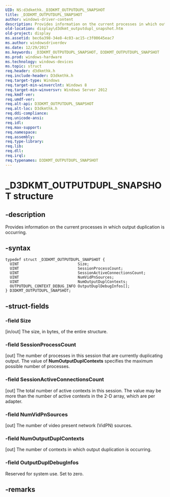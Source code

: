 ```yaml
---
UID: NS:d3dkmthk._D3DKMT_OUTPUTDUPL_SNAPSHOT
title: _D3DKMT_OUTPUTDUPL_SNAPSHOT
author: windows-driver-content
description: Provides information on the current processes in which output duplication is occurring.
old-location: display\d3dkmt_outputdupl_snapshot.htm
old-project: display
ms.assetid: bec6a398-34e8-4c03-ac15-c3f00645eac7
ms.author: windowsdriverdev
ms.date: 12/29/2017
ms.keywords: _D3DKMT_OUTPUTDUPL_SNAPSHOT, D3DKMT_OUTPUTDUPL_SNAPSHOT
ms.prod: windows-hardware
ms.technology: windows-devices
ms.topic: struct
req.header: d3dkmthk.h
req.include-header: D3dkmthk.h
req.target-type: Windows
req.target-min-winverclnt: Windows 8
req.target-min-winversvr: Windows Server 2012
req.kmdf-ver: 
req.umdf-ver: 
req.alt-api: D3DKMT_OUTPUTDUPL_SNAPSHOT
req.alt-loc: D3dkmthk.h
req.ddi-compliance: 
req.unicode-ansi: 
req.idl: 
req.max-support: 
req.namespace: 
req.assembly: 
req.type-library: 
req.lib: 
req.dll: 
req.irql: 
req.typenames: D3DKMT_OUTPUTDUPL_SNAPSHOT
---
```


# _D3DKMT_OUTPUTDUPL_SNAPSHOT structure



## -description
Provides information on the current processes in which output duplication is occurring.



## -syntax

````
typedef struct _D3DKMT_OUTPUTDUPL_SNAPSHOT {
  UINT                          Size;
  UINT                          SessionProcessCount;
  UINT                          SessionActiveConnectionsCount;
  UINT                          NumVidPnSources;
  UINT                          NumOutputDuplContexts;
  OUTPUTDUPL_CONTEXT_DEBUG_INFO OutputDuplDebugInfos[];
} D3DKMT_OUTPUTDUPL_SNAPSHOT;
````


## -struct-fields

### -field Size

[in/out] The size, in bytes, of the entire structure.


### -field SessionProcessCount

[out] The number of processes in this session that are currently duplicating output. The value of <b>NumOutputDuplContexts</b> specifies the maximum possible number of processes.


### -field SessionActiveConnectionsCount

[out] The total number of active contexts in this session. The value may be more than the number of active contexts in the 2-D array, which are per adapter.


### -field NumVidPnSources

[out] The number of video present network (VidPN) sources.


### -field NumOutputDuplContexts

[out] The number of contexts in which output duplication is occurring.


### -field OutputDuplDebugInfos

Reserved for system use. Set to zero.


## -remarks

